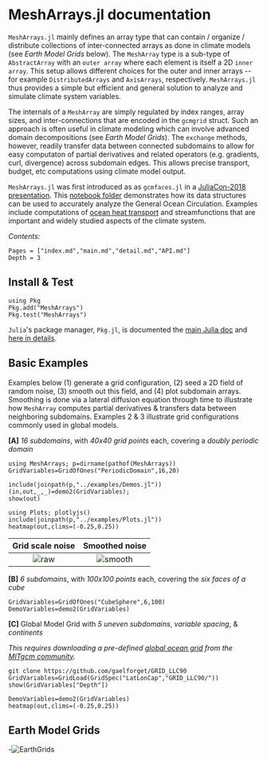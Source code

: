 # MeshArrays.jl documentation

`MeshArrays.jl` mainly defines an array type that can contain / organize / distribute collections of inter-connected arrays as done in climate models (see _Earth Model Grids_ below). The `MeshArray` type is a sub-type of `AbstractArray` with an `outer array` where each element is itself a 2D `inner array`. This setup allows different choices for the outer and inner arrays -- for example `DistributedArrays` and `AxisArrays`, respectively. `MeshArrays.jl` thus provides a simple but efficient and general solution to analyze and simulate climate system variables.

The internals of a `MeshArray` are simply regulated by index ranges, array sizes, and inter-connections that are encoded in the `gcmgrid` struct. Such an approach is often useful in climate modeling which can involve advanced domain decompositions (see _Earth Model Grids_). The `exchange` methods, however, readily transfer data between connected subdomains to allow for easy computaton of partial derivatives and related operators (e.g. gradients, curl, divergence) across subdomain edges. This allows precise transport, budget, etc computations using climate model output.

`MeshArrays.jl` was first introduced as as `gcmfaces.jl` in a [JuliaCon-2018 presentation](https://youtu.be/RDxAy_zSUvg). This [notebook folder](https://github.com/gaelforget/GlobalOceanNotebooks.git) demonstrates how its data structures can be used to accurately analyze the General Ocean Circulation. Examples include computations of [ocean heat transport](https://doi.org/10.1038/s41561-019-0333-7) and streamfunctions that are important and widely studied aspects of the climate system.

_Contents:_

```@contents
Pages = ["index.md","main.md","detail.md","API.md"]
Depth = 3
```

## Install & Test

```
using Pkg
Pkg.add("MeshArrays")
Pkg.test("MeshArrays")
```

`Julia`'s package manager, `Pkg.jl`, is documented the [main Julia doc](https://docs.julialang.org/en/v1/) and [here in details](https://julialang.github.io/Pkg.jl/v1/).

## Basic Examples

Examples below (1) generate a grid configuration, (2) seed a 2D field of random noise, (3) smooth out this field, and (4) plot subdomain arrays. Smoothing is done via a lateral diffusion equation through time to illustrate how `MeshArray` computes partial derivatives & transfers data between neighboring subdomains. Examples 2 & 3 illustrate grid configurations commonly used in global models.

**[A]** _16 subdomains_, with _40x40 grid points_ each, covering a _doubly periodic domain_

```
using MeshArrays; p=dirname(pathof(MeshArrays))
GridVariables=GridOfOnes("PeriodicDomain",16,20)

include(joinpath(p,"../examples/Demos.jl"))
(in,out,_,_)=demo2(GridVariables);
show(out)

using Plots; plotlyjs()
include(joinpath(p,"../examples/Plots.jl"))
heatmap(out,clims=(-0.25,0.25))
```

Grid scale noise           |  Smoothed noise
:------------------------------:|:---------------------------------:
![raw](https://raw.githubusercontent.com/gaelforget/MeshArrays.jl/master/docs/images/noise_raw_16tiles.png)  |  ![smooth](https://raw.githubusercontent.com/gaelforget/MeshArrays.jl/master/docs/images/noise_smooth_16tiles.png)

**[B]** _6 subdomains_, with _100x100 points_ each, covering the _six faces of a cube_

```
GridVariables=GridOfOnes("CubeSphere",6,100)
DemoVariables=demo2(GridVariables)
```

**[C]** Global Model Grid with _5 uneven subdomains_, _variable spacing_, & _continents_

_This requires downloading a pre-defined [global ocean grid](http://www.geosci-model-dev.net/8/3071/2015/) from the [MITgcm community](https://mitgcm.readthedocs.io/en/latest/)._

```
git clone https://github.com/gaelforget/GRID_LLC90
GridVariables=GridLoad(GridSpec("LatLonCap","GRID_LLC90/"))
show(GridVariables["Depth"])

DemoVariables=demo2(GridVariables)
heatmap(out,clims=(-0.25,0.25))
```

## Earth Model Grids

-![EarthGrids](https://raw.githubusercontent.com/gaelforget/MeshArrays.jl/master/docs/images/sphere_all.png)
